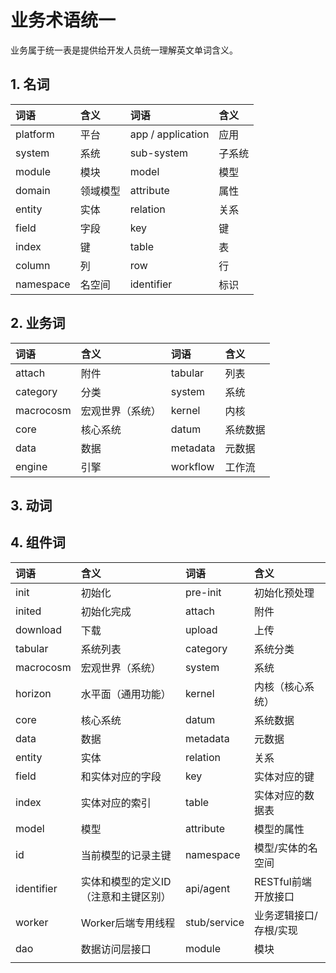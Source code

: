# 业务术语统一

业务属于统一表是提供给开发人员统一理解英文单词含义。

## 1. 名词

| 词语 | 含义 | 词语 | 含义 |
| :--- | :--- | :--- | :--- |
| platform | 平台 | app / application | 应用 |
| system | 系统 | sub-system | 子系统 |
| module | 模块 | model | 模型 |
| domain | 领域模型 | attribute | 属性 |
| entity | 实体 | relation | 关系 |
| field | 字段 | key | 键 |
| index | 键 | table | 表 |
| column | 列 | row | 行 |
| namespace | 名空间 | identifier | 标识 |

## 2. 业务词

| 词语 | 含义 | 词语 | 含义 |
| :--- | :--- | :--- | :--- |
| attach | 附件 | tabular | 列表 |
| category | 分类 | system | 系统 |
| macrocosm | 宏观世界（系统） | kernel | 内核 |
| core | 核心系统 | datum | 系统数据 |
| data | 数据 | metadata | 元数据 |
| engine | 引擎 | workflow | 工作流 |

## 3. 动词

## 4. 组件词

| 词语 | 含义 | 词语 | 含义 |
| :--- | :--- | :--- | :--- |
| init | 初始化 | pre-init | 初始化预处理 |
| inited | 初始化完成 | attach | 附件 |
| download | 下载 | upload | 上传 |
| tabular | 系统列表 | category | 系统分类 |
| macrocosm | 宏观世界（系统） | system | 系统 |
| horizon | 水平面（通用功能） | kernel | 内核（核心系统） |
| core | 核心系统 | datum | 系统数据 |
| data | 数据 | metadata | 元数据 |
| entity | 实体 | relation | 关系 |
| field | 和实体对应的字段 | key | 实体对应的键 |
| index | 实体对应的索引 | table | 实体对应的数据表 |
| model | 模型 | attribute | 模型的属性 |
| id | 当前模型的记录主键 | namespace | 模型/实体的名空间 |
| identifier | 实体和模型的定义ID（注意和主键区别） | api/agent | RESTful前端开放接口 |
| worker | Worker后端专用线程 | stub/service | 业务逻辑接口/存根/实现 |
| dao | 数据访问层接口 | module | 模块 |
|  |  |  |  |




